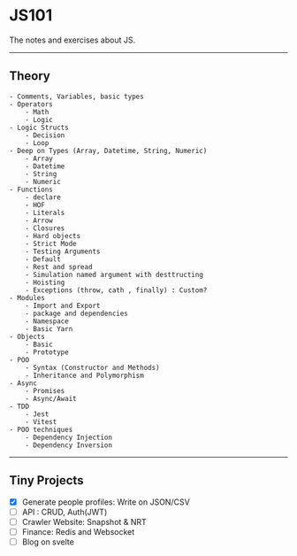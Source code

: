 # JS101

The notes and exercises about JS.


----
## Theory

```
- Comments, Variables, basic types
- Operators
    - Math
    - Logic
- Logic Structs
    - Decision
    - Loop
- Deep on Types (Array, Datetime, String, Numeric)
    - Array
    - Datetime
    - String
    - Numeric
- Functions
    - declare
    - HOF
    - Literals
    - Arrow
    - Closures
    - Hard objects
    - Strict Mode
    - Testing Arguments
    - Default
    - Rest and spread
    - Simulation named argument with desttructing
    - Hoisting
    - Exceptions (throw, cath , finally) : Custom?
- Modules
    - Import and Export
    - package and dependencies
    - Namespace
    - Basic Yarn
- Objects
    - Basic
    - Prototype
- POO
    - Syntax (Constructor and Methods)
    - Inheritance and Polymorphism
- Async
    - Promises
    - Async/Await
- TDD
    - Jest
    - Vitest
- POO techniques
    - Dependency Injection
    - Dependency Inversion

```

----
## Tiny Projects

- [x] Generate people profiles: Write on JSON/CSV
- [ ] API : CRUD, Auth(JWT)
- [ ] Crawler Website: Snapshot & NRT
- [ ] Finance: Redis and Websocket
- [ ] Blog on svelte
